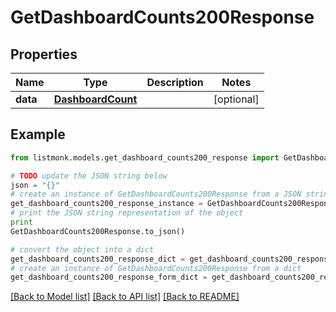 # GetDashboardCounts200Response


## Properties
Name | Type | Description | Notes
------------ | ------------- | ------------- | -------------
**data** | [**DashboardCount**](DashboardCount.md) |  | [optional] 

## Example

```python
from listmonk.models.get_dashboard_counts200_response import GetDashboardCounts200Response

# TODO update the JSON string below
json = "{}"
# create an instance of GetDashboardCounts200Response from a JSON string
get_dashboard_counts200_response_instance = GetDashboardCounts200Response.from_json(json)
# print the JSON string representation of the object
print
GetDashboardCounts200Response.to_json()

# convert the object into a dict
get_dashboard_counts200_response_dict = get_dashboard_counts200_response_instance.to_dict()
# create an instance of GetDashboardCounts200Response from a dict
get_dashboard_counts200_response_form_dict = get_dashboard_counts200_response.from_dict(get_dashboard_counts200_response_dict)
```
[[Back to Model list]](../README.md#documentation-for-models) [[Back to API list]](../README.md#documentation-for-api-endpoints) [[Back to README]](../README.md)


